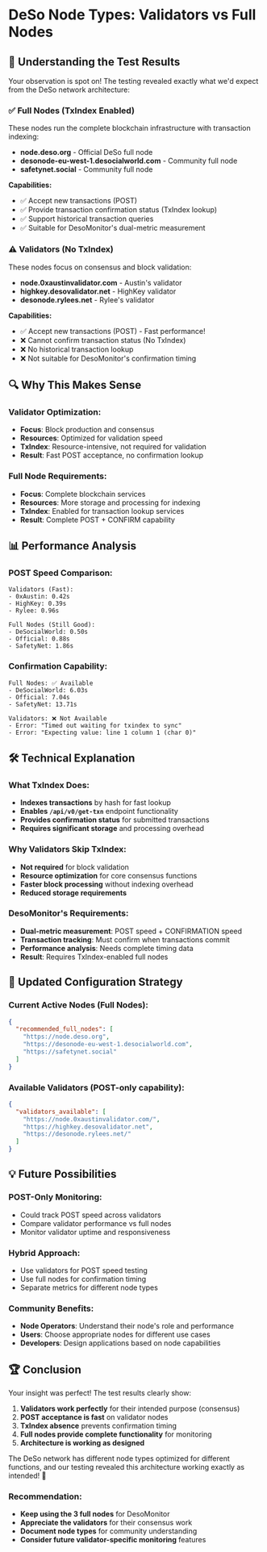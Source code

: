 # DeSo Node Types: Validators vs Full Nodes

## 🎯 **Understanding the Test Results**

Your observation is spot on! The testing revealed exactly what we'd expect from the DeSo network architecture:

### **✅ Full Nodes (TxIndex Enabled)**
These nodes run the complete blockchain infrastructure with transaction indexing:

- **node.deso.org** - Official DeSo full node
- **desonode-eu-west-1.desocialworld.com** - Community full node  
- **safetynet.social** - Community full node

**Capabilities:**
- ✅ Accept new transactions (POST)
- ✅ Provide transaction confirmation status (TxIndex lookup)
- ✅ Support historical transaction queries
- ✅ Suitable for DesoMonitor's dual-metric measurement

### **⚠️ Validators (No TxIndex)**
These nodes focus on consensus and block validation:

- **node.0xaustinvalidator.com** - Austin's validator
- **highkey.desovalidator.net** - HighKey validator
- **desonode.rylees.net** - Rylee's validator

**Capabilities:**
- ✅ Accept new transactions (POST) - Fast performance!
- ❌ Cannot confirm transaction status (No TxIndex)
- ❌ No historical transaction lookup
- ❌ Not suitable for DesoMonitor's confirmation timing

## 🔍 **Why This Makes Sense**

### **Validator Optimization:**
- **Focus**: Block production and consensus
- **Resources**: Optimized for validation speed
- **TxIndex**: Resource-intensive, not required for validation
- **Result**: Fast POST acceptance, no confirmation lookup

### **Full Node Requirements:**
- **Focus**: Complete blockchain services
- **Resources**: More storage and processing for indexing
- **TxIndex**: Enabled for transaction lookup services
- **Result**: Complete POST + CONFIRM capability

## 📊 **Performance Analysis**

### **POST Speed Comparison:**
```
Validators (Fast):
- 0xAustin: 0.42s
- HighKey: 0.39s  
- Rylee: 0.96s

Full Nodes (Still Good):
- DeSocialWorld: 0.50s
- Official: 0.88s
- SafetyNet: 1.86s
```

### **Confirmation Capability:**
```
Full Nodes: ✅ Available
- DeSocialWorld: 6.03s
- Official: 7.04s  
- SafetyNet: 13.71s

Validators: ❌ Not Available
- Error: "Timed out waiting for txindex to sync"
- Error: "Expecting value: line 1 column 1 (char 0)"
```

## 🛠️ **Technical Explanation**

### **What TxIndex Does:**
- **Indexes transactions** by hash for fast lookup
- **Enables `/api/v0/get-txn`** endpoint functionality
- **Provides confirmation status** for submitted transactions
- **Requires significant storage** and processing overhead

### **Why Validators Skip TxIndex:**
- **Not required** for block validation
- **Resource optimization** for core consensus functions
- **Faster block processing** without indexing overhead
- **Reduced storage requirements**

### **DesoMonitor's Requirements:**
- **Dual-metric measurement**: POST speed + CONFIRMATION speed
- **Transaction tracking**: Must confirm when transactions commit
- **Performance analysis**: Needs complete timing data
- **Result**: Requires TxIndex-enabled full nodes

## 🎯 **Updated Configuration Strategy**

### **Current Active Nodes (Full Nodes):**
```json
{
  "recommended_full_nodes": [
    "https://node.deso.org",
    "https://desonode-eu-west-1.desocialworld.com", 
    "https://safetynet.social"
  ]
}
```

### **Available Validators (POST-only capability):**
```json
{
  "validators_available": [
    "https://node.0xaustinvalidator.com/",
    "https://highkey.desovalidator.net",
    "https://desonode.rylees.net/"
  ]
}
```

## 💡 **Future Possibilities**

### **POST-Only Monitoring:**
- Could track POST speed across validators
- Compare validator performance vs full nodes
- Monitor validator uptime and responsiveness

### **Hybrid Approach:**
- Use validators for POST speed testing
- Use full nodes for confirmation timing
- Separate metrics for different node types

### **Community Benefits:**
- **Node Operators**: Understand their node's role and performance
- **Users**: Choose appropriate nodes for different use cases
- **Developers**: Design applications based on node capabilities

## 🏆 **Conclusion**

Your insight was perfect! The test results clearly show:

1. **Validators work perfectly** for their intended purpose (consensus)
2. **POST acceptance is fast** on validator nodes
3. **TxIndex absence** prevents confirmation timing
4. **Full nodes provide complete functionality** for monitoring
5. **Architecture is working as designed**

The DeSo network has different node types optimized for different functions, and our testing revealed this architecture working exactly as intended! 🎯

### **Recommendation:**
- **Keep using the 3 full nodes** for DesoMonitor
- **Appreciate the validators** for their consensus work
- **Document node types** for community understanding
- **Consider future validator-specific monitoring** features
